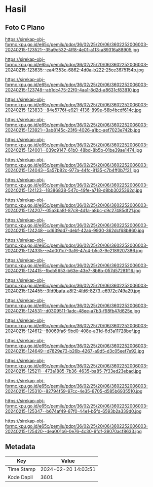 # Hasil

## Foto C Plano

https://sirekap-obj-formc.kpu.go.id/e65c/pemilu/pdpr/36/02/25/20/06/3602252006003-20240215-123521--35a9c532-4ff8-4e01-a113-a89316a88905.jpg

https://sirekap-obj-formc.kpu.go.id/e65c/pemilu/pdpr/36/02/25/20/06/3602252006003-20240215-123635--ea4f353c-6862-4d0a-b222-25ce3675154b.jpg

https://sirekap-obj-formc.kpu.go.id/e65c/pemilu/pdpr/36/02/25/20/06/3602252006003-20240215-123748--ab1dc475-22f0-4aa1-8d2d-a8631cf83810.jpg

https://sirekap-obj-formc.kpu.go.id/e65c/pemilu/pdpr/36/02/25/20/06/3602252006003-20240215-123833--84e5776f-e921-4136-899e-58b4bcdf614c.jpg

https://sirekap-obj-formc.kpu.go.id/e65c/pemilu/pdpr/36/02/25/20/06/3602252006003-20240215-123921--3ab8145c-23f6-4026-a1bc-aef7023e742b.jpg

https://sirekap-obj-formc.kpu.go.id/e65c/pemilu/pdpr/36/02/25/20/06/3602252006003-20240215-124001--039c9147-61b0-48bd-8b5b-01be39ae1474.jpg

https://sirekap-obj-formc.kpu.go.id/e65c/pemilu/pdpr/36/02/25/20/06/3602252006003-20240215-124043--5a57b82c-977a-44fc-8135-c7b4ff0b7f21.jpg

https://sirekap-obj-formc.kpu.go.id/e65c/pemilu/pdpr/36/02/25/20/06/3602252006003-20240215-124123--18386838-547c-49fe-a718-d8bb3025362d.jpg

https://sirekap-obj-formc.kpu.go.id/e65c/pemilu/pdpr/36/02/25/20/06/3602252006003-20240215-124207--05a3ba8f-87c8-4d1a-a8bc-c9c27485df21.jpg

https://sirekap-obj-formc.kpu.go.id/e65c/pemilu/pdpr/36/02/25/20/06/3602252006003-20240215-124248--cd639dd7-debf-42ab-9930-362dcf68b860.jpg

https://sirekap-obj-formc.kpu.go.id/e65c/pemilu/pdpr/36/02/25/20/06/3602252006003-20240215-124335--e4d001c7-3af6-47c4-b5c3-9e2189207386.jpg

https://sirekap-obj-formc.kpu.go.id/e65c/pemilu/pdpr/36/02/25/20/06/3602252006003-20240215-124415--fbcb5653-b63e-43e7-8b8b-057d57281f16.jpg

https://sirekap-obj-formc.kpu.go.id/e65c/pemilu/pdpr/36/02/25/20/06/3602252006003-20240215-124455--3fd9bafa-a8f2-4fd6-8273-c6972c749a29.jpg

https://sirekap-obj-formc.kpu.go.id/e65c/pemilu/pdpr/36/02/25/20/06/3602252006003-20240215-124531--d0309511-1adc-48ee-a7b3-f98fb47d625e.jpg

https://sirekap-obj-formc.kpu.go.id/e65c/pemilu/pdpr/36/02/25/20/06/3602252006003-20240215-124612--80069fa6-9bd0-408e-a31d-6d3a11728bef.jpg

https://sirekap-obj-formc.kpu.go.id/e65c/pemilu/pdpr/36/02/25/20/06/3602252006003-20240215-124649--d7829e73-b26b-4267-a9d5-d3c05eef7e92.jpg

https://sirekap-obj-formc.kpu.go.id/e65c/pemilu/pdpr/36/02/25/20/06/3602252006003-20240215-125211--473a1885-7b36-4635-ba85-7f33ed23ebad.jpg

https://sirekap-obj-formc.kpu.go.id/e65c/pemilu/pdpr/36/02/25/20/06/3602252006003-20240215-125310--82794f59-97cc-4e35-8705-d585b6935510.jpg

https://sirekap-obj-formc.kpu.go.id/e65c/pemilu/pdpr/36/02/25/20/06/3602252006003-20240215-125347--b674af49-87f0-44e1-b5fd-6593b2a339d0.jpg

https://sirekap-obj-formc.kpu.go.id/e65c/pemilu/pdpr/36/02/25/20/06/3602252006003-20240215-125420--dea001b6-0e76-4c30-9fdf-39070acf8633.jpg


## Metadata

| Key        | Value               |
| ---------- | ------------------- |
| Time Stamp | 2024-02-20 14:03:51 |
| Kode Dapil | 3601                |



